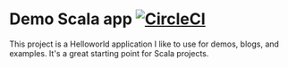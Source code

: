 # Demo Scala app [![CircleCI](https://circleci.com/gh/ronpowelljr/scala-demo.svg?style=svg)](https://circleci.com/gh/ronpowelljr/scala-demo)

This project is a Helloworld application I like to use for demos, blogs, and examples. It's a great starting point for Scala projects.
